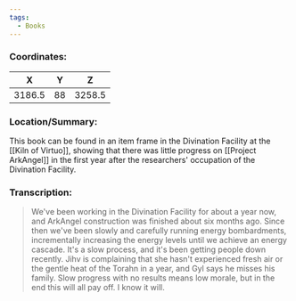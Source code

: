 ```yaml
---
tags:
  - Books
---
```


### Coordinates:
| **X** | **Y**| **Z** |
|:-----:|:----:|:-----:|
|3186.5  |88   |3258.5  |

### Location/Summary:
This book can be found in an item frame in the Divination Facility at the [[Kiln of Virtuo]], showing that there was little progress on [[Project ArkAngel]] in the first year after the researchers' occupation of the Divination Facility.

### Transcription:
> We've been working in the Divination Facility for about a year now, and ArkAngel construction was finished about six months ago. Since then we've been slowly and carefully running energy bombardments, incrementally increasing the energy levels until we achieve an energy cascade. It's a slow process, and it's been getting people down recently. Jihv is complaining that she hasn't experienced fresh air or the gentle heat of the Torahn in a year, and Gyl says he misses his family. Slow progress with no results means low morale, but in the end this will all pay off. I know it will.

